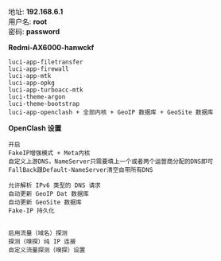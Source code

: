 地址: **192.168.6.1**<br>
用户名: **root**<br>
密码: **password**


**Redmi-AX6000-hanwckf**
```
luci-app-filetransfer
luci-app-firewall
luci-app-mtk
luci-app-opkg
luci-app-turboacc-mtk
luci-theme-argon
luci-theme-bootstrap
luci-app-openclash + 全部内核 + GeoIP 数据库 + GeoSite 数据库
```


**OpenClash 设置**
```
开启
FakeIP增强模式 + Meta内核
自定义上游DNS，NameServer只需要填上一个或者两个运营商分配的DNS即可
FallBack跟Default-NameServer清空自带所有DNS

允许解析 IPv6 类型的 DNS 请求
自动更新 GeoIP Dat 数据库
自动更新 GeoSite 数据库
Fake-IP 持久化


启用流量（域名）探测
探测（嗅探）纯 IP 连接
自定义流量探测（嗅探）设置
```

